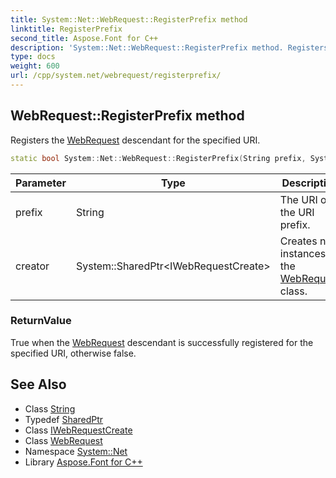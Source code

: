 ```yaml
---
title: System::Net::WebRequest::RegisterPrefix method
linktitle: RegisterPrefix
second_title: Aspose.Font for C++
description: 'System::Net::WebRequest::RegisterPrefix method. Registers the WebRequest descendant for the specified URI in C++.'
type: docs
weight: 600
url: /cpp/system.net/webrequest/registerprefix/
---
```

## WebRequest::RegisterPrefix method


Registers the [WebRequest](../) descendant for the specified URI.

```cpp
static bool System::Net::WebRequest::RegisterPrefix(String prefix, System::SharedPtr<IWebRequestCreate> creator)
```


| Parameter | Type | Description |
| --- | --- | --- |
| prefix | String | The URI or the URI prefix. |
| creator | System::SharedPtr\<IWebRequestCreate\> | Creates new instances of the [WebRequest](../) class. |

### ReturnValue

True when the [WebRequest](../) descendant is successfully registered for the specified URI, otherwise false.

## See Also

* Class [String](../../../system/string/)
* Typedef [SharedPtr](../../../system/sharedptr/)
* Class [IWebRequestCreate](../../iwebrequestcreate/)
* Class [WebRequest](../)
* Namespace [System::Net](../../)
* Library [Aspose.Font for C++](../../../)
